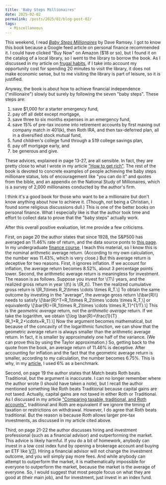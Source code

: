 ```yaml
---
title: 'Baby Steps Millionaires'
date: 2025-02-02
permalink: /posts/2025/02/blog-post-02/
tags:
  - Miscellaneous
---
```


This weekend, I read [_Baby Steps Millionaires_](https://www.amazon.com/Baby-Steps-Millionaires-Extraordinary-Wealth/dp/1942121598) by Dave Ramsey. I got to know this book because a Google feed article on personal finance recommended it. I could have clicked "Buy Now" on Amazon ($18 or so), but I found it on the catalog of a local library, so I went to the library to borrow the book. As I discussed in my article on [frugal habits](https://alexisakira.github.io/posts/2025/01/blog-post-12/), if I take into account my opportunity cost for spending 20 minutes to visit the library, it does not make economic sense, but to me visiting the library is part of leisure, so it is justified.

Anyway, the book is about how to achieve financial independence ("millionaire") slowly but surely by following the seven "baby steps". These steps are:

1. save $1,000 for a starter emergency fund,
1. pay off all debt except mortgage,
1. save three to six months expenses in an emergency fund,
1. save 15% of pre-tax income into retirement accounts by first maxing out company match in 401(k), then Roth IRA, and then tax-deferred plan, all in a diversified stock mutual fund,
1. fund children's college fund through a 519 college savings plan,
1. pay off mortgage early, and
1. be generous and give.

These advices, explained in page 13-27, are all sensible. In fact, they are pretty close to what I wrote in my article ["How to get rich"](https://alexisakira.github.io/misc/rich). The rest of the book is devoted to concrete examples of people achieving the baby steps millionare status, lots of encouragement like "you can do it" and quotes from the bible, and an appendix on the National Study of Millionaires, which is a survey of 2,000 millionaires conducted by the author's firm.

I think it's a good book for those who want to be a millionaire but don't know anything about how to achieve it. (Though, not being a Christian, I found some religious discussions dull.) This is one of the better books on personal finance. What I especially like is that the author took time and effort to collect data to prove that the "baby steps" actually work.

After this overall positive evaluation, let me provide a few criticisms.

First, on page 20 the author states that since 1928, the S&P500 has averaged an 11.46% rate of return, and the data source ponts to [this page](https://pages.stern.nyu.edu/~adamodar/?New_Home?Page/datafile/histretSP.html). In my undergraduate [finance course](https://alexisakira.github.io/teaching/advanced-financial-markets), I teach this material, so I know this is the nominal arithmetic average return. (According to my own calculation, the number was 11.43%, which is very close.) But this average return is deceptive for two reasons. First, it ignores inflation. If we account for inflation, the average return becomes 8.52%, about 3 percentage points lower. Second, the arithmetic average return is meaningless for investment. The reason is as follows. Suppose you invest for \\(T\\) years, and the realized gross return in year \\(t\\) is \\(R_t\\). Then the realized cumulative gross return is
\\[R_1\times R_2\times \cdots \times R_T.\\]
To obtain the same outcome by investing in the "average", the average gross return \\(\bar{R}\\) needs to satisfy
\\[\bar{R}^T=R_1\times R_2\times \cdots \times R_T,\\]
or equivalently
\\[\bar{R}=(R_1\times R_2\times \cdots \times R_T)^{1/T}.\\]
This is the _geometric average_ return, not the _arithmetic average_ return. If we take the logarithm, we obtain
\\[\log \bar{R}=\frac{1}{T}(R_1+R_2+\cdots+R_T).\\]
Now the argument becomes mathematical, but because of the concavity of the logarithmic function, we can show that the geometric average return is always smaller than the arithmetic average return. In fact, it is smaller by approximately one half of the variance. (We can prove this by using the Taylor approximation.) So, getting back to the quote from the book, an average return of 11.46% is deceptive. After accounting for inflation and the fact that the geometric average return is smaller, according to my calculation, the number becomes 6.75%. This is why, in my [article](https://alexisakira.github.io/misc/rich), I used 6% as a benchmark.

Second, on page 19 the author states that Match beats Roth beats Traditional, but the argument is inaccurate. I can no longer remember where the author wrote (I should have taken a note), but I recall the author mentioned something like Roth beats Traditional because capital gains are not taxed. Actually, capital gains are not taxed in either Roth or Traditional. As I discussed in my article ["Comparing taxable, traditional, and Roth accounts"](https://alexisakira.github.io/posts/2024/08/blog-post-18/), traditional and Roth are equivalent if we ignore the timing of taxation or restrictions on withdrawal. However, I do agree that Roth beats traditional. But the reason is because Roth allows larger pre-tax investments, as discussed in my article cited above.

Third, on page 21-22 the author discusses hiring and investment professional (such as a financial advisor) and outperforming the market. This advice is likely harmful. If you do a bit of homework, anybody can invest in a low cost index fund by opening a brokerage account and buying an ETF like [VTI](https://finance.yahoo.com/quote/VTI/). Hiring a financial advisor will not change the investment outcome, and you will simply pay more fees. And while anybody can attempt to outperform the market, it is mathematically impossible for everyone to outperform the market, because the market is the average of everyone. So, I would suggest that most people focus on what they are good at (their main job), and for investment, just invest in an index fund.